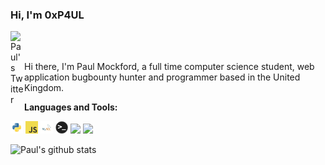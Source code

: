 ### Hi, I'm 0xP4UL

<a href="https://www.twitter.com/logicflaws">
  <img align="left" alt="Paul's Twitter" width="22px" src="https://cdn.jsdelivr.net/npm/simple-icons@3.13.0/icons/twitter.svg" />
</a>

<br />
<br />

Hi there, I'm Paul Mockford, a full time computer science student, web application bugbounty hunter and programmer based in the United Kingdom.


**Languages and Tools:**  

<code><img height="20" src="https://raw.githubusercontent.com/github/explore/80688e429a7d4ef2fca1e82350fe8e3517d3494d/topics/python/python.png"></code>
<code><img height="20" src="https://raw.githubusercontent.com/github/explore/80688e429a7d4ef2fca1e82350fe8e3517d3494d/topics/javascript/javascript.png"></code>
<code><img height="20" src="https://raw.githubusercontent.com/github/explore/80688e429a7d4ef2fca1e82350fe8e3517d3494d/topics/mysql/mysql.png"></code>
<code><img height="20" src="https://raw.githubusercontent.com/github/explore/80688e429a7d4ef2fca1e82350fe8e3517d3494d/topics/terminal/terminal.png"></code>
<code><img height="20" src="https://www.kindpng.com/picc/m/11-118738_php-logo-png-circle-transparent-png.png"></code>
<code><img height="20" src="https://wallpapercave.com/wp/wp7041189.jpg"></code>

![Paul's github stats](https://github-readme-stats.vercel.app/api?username=0xP4UL&show_icons=true&hide_border=true)
